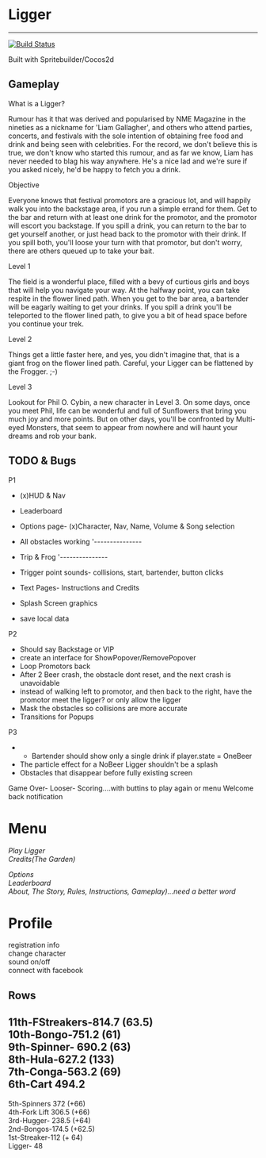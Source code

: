 # Ligger  
----------

[![Build Status](https://travis-ci.org/fezzee/Ligger.svg?branch=master)](https://travis-ci.org/fezzee/Ligger)

  
Built with Spritebuilder/Cocos2d  
  
  
Gameplay  
---------  
What is a Ligger?  
  
Rumour has it that was derived and popularised by NME Magazine in the nineties as a nickname for 'Liam Gallagher', and others who 
attend parties, concerts, and festivals with the sole intention of obtaining free food and drink and being seen with 
celebrities. For the record, we don't believe this is true, we don't know who started this rumour, and as far we know, Liam has 
never needed to blag his way anywhere. He's a nice lad and we're sure if you asked nicely, he'd be happy to fetch you a 
drink.  
  
Objective  
  
Everyone knows that festival promotors are a gracious lot, and will happily walk you into the backstage area, if you run a simple 
errand for them. Get to the bar and return with at least one drink for the promotor, and the promotor will escort you backstage. 
If you spill a drink, you can return to the bar to get yourself another, or just head back to the promotor with their drink. If 
you spill both, you'll loose your turn with that promotor, but don't worry, there are others queued up to take your bait. 
  
Level 1  
  
The field is a wonderful place, filled with a bevy of curtious girls and boys that will help you navigate your way. 
At the halfway point, you can take respite in the flower lined path. When you get to the bar area, a bartender  will be eagarly 
waiting to get your drinks. If you spill a drink  you'll be teleported to the flower lined path, to give you a bit of head space 
before you continue your trek.  
  
Level 2  
  
Things get a little faster here, and yes, you didn't imagine that, that is a giant frog on the flower lined path. Careful, your 
Ligger can be flattened by the Frogger. ;-)  
  
  
Level 3  
  
Lookout for Phil O. Cybin, a new character in Level 3. On some days, once you meet Phil, life can be wonderful and full of 
Sunflowers that bring you much joy and more points. But on other days, you'll be confronted by Multi-eyed Monsters, that seem 
to appear from nowhere and will haunt your dreams and rob your bank.  
  
  
TODO & Bugs
----------- 
P1   
* (x)HUD & Nav
* Leaderboard
* Options page- (x)Character, Nav, Name, Volume & Song selection

* All obstacles working 
'---------------
* Trip & Frog
'---------------
* Trigger point sounds- collisions, start, bartender, button clicks 
* Text Pages- Instructions and Credits
* Splash Screen graphics
* save local data



P2 
* Should say Backstage or VIP
* create an interface for ShowPopover/RemovePopover
* Loop Promotors back
* After 2 Beer crash, the obstacle dont reset, and the next crash is unavoidable
* instead of walking left to promotor, and then back to the right, have the promotor meet the ligger? or only allow the ligger    
* Mask the obstacles so collisions are more accurate  
* Transitions for Popups
  
P3   
* * Bartender should show only a single drink if player.state = OneBeer  
* The particle effect for a NoBeer Ligger shouldn't be a splash  
* Obstacles that disappear before fully existing screen  
  


Game Over- Looser- Scoring....with buttins to play again or menu 
Welcome back notification

  
Menu
===================
*Play Ligger*  
*Credits(The Garden)*  
  
*Options*  
*Leaderboard*  
*About, The Story, Rules, Instructions, Gameplay)...need a better word*  
  
Profile  
==================  
registration info  
change character  
sound on/off  
connect with facebook
  


Rows  
-------  
11th-FStreakers-814.7 (63.5)  
10th-Bongo-751.2 (61)  
9th-Spinner- 690.2  (63)  
8th-Hula-627.2 (133)  
7th-Conga-563.2 (69)  
6th-Cart 494.2  
----  
5th-Spinners 372    (+66)  
4th-Fork Lift  306.5  (+66)  
3rd-Hugger-  238.5  (+64)  
2nd-Bongos-174.5   (+62.5)  
1st-Streaker-112     (+ 64)  
Ligger-           48  
  